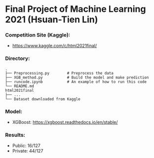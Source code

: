 # Final Project of Machine Learning 2021 (Hsuan-Tien Lin)
### Competition Site (Kaggle): 
- https://www.kaggle.com/c/html2021final/
### Directory:
    .
    ├── Preprocessing.py        # Preprocess the data
    ├── XGB_method.py           # Build the model and make prediction
    ├── runcode.ipynb           # An example of how to run this code
    └── README.md
    html2021final
    ├── ...
    └── Dataset downloaded from Kaggle
### Model: 
- XGBoost: https://xgboost.readthedocs.io/en/stable/
### Results:
- Public: 16/127
- Private: 44/127